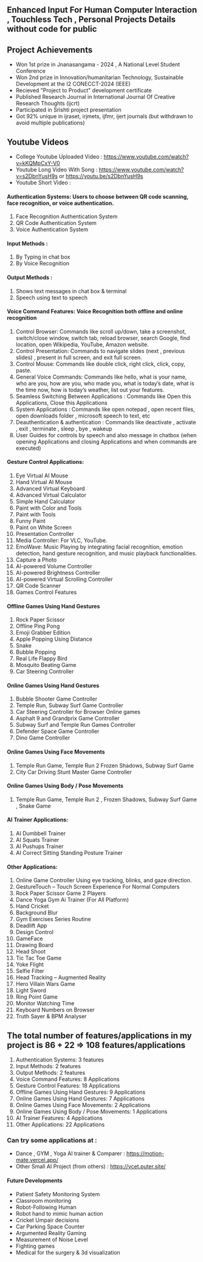 ## Enhanced Input For Human Computer Interaction , Touchless Tech , Personal Projects Details without code for public

## Project Achievements
- Won 1st prize in Jnanasangama - 2024 , A National Level Student Conference 
- Won 2nd prize in Innovation/humanitarian Technology, Sustainable Development at the I2 CONECCT-2024 (IEEE)
- Recieved "Project to Product" development certificate
- Published Research Journal in International Journal Of Creative Research Thoughts (ijcrt)
- Participated in Srishti project presentation
- Got 92% unique in ijraset, irjmets, ijfmr, ijert journals (but withdrawn to avoid multiple publications)

## Youtube Videos 
- College Youtube Uploaded Video : https://www.youtube.com/watch?v=kKQMpCxY-V0
- Youtube Long Video With Song : https://www.youtube.com/watch?v=s2DbnYusH9s  or https://youtu.be/s2DbnYusH9s 
- Youtube Short Video : 
  
#### Authentication Systems: Users to choose between QR code scanning, face recognition, or voice authentication.
1) Face Recognition Authentication System
2) QR Code Authentication System
3) Voice Authentication System

#### Input Methods : 
1) By Typing in chat box
2) By Voice Recognition 

#### Output Methods : 
1) Shows text messages in chat box & terminal
2) Speech using text to speech

#### Voice Command Features: Voice Recognition both offline and online recognition 
1) Control Browser: Commands like scroll up/down, take a screenshot, switch/close window, switch tab, reload browser, search Google, find location, open Wikipedia, YouTube, Amazon website.
2) Control Presentation: Commands to navigate slides (next , previous slides) , present in full screen, and exit full screen.
3) Control Mouse: Commands like double click, right click, click, copy, paste.
4) General Voice Commands: Commands like hello, what is your name, who are you, how are you, who made you, what is today’s date, what is the time now, how is today’s weather, list out your features.
5) Seamless Switching Between Applications : Commands like Open this Applications, Close this Applications 
6) System Applications : Commands like open notepad , open recent files, open downloads folder , microsoft speech to text, etc
7) Deauthentication & authentication : Commands like deactivate , activate , exit , terminate , sleep , bye , wakeup
8) User Guides for controls by speech and also message in chatbox (when opening Applications and closing Applications and when commands are executed)

#### Gesture Control Applications:
1) Eye Virtual AI Mouse
2) Hand Virtual AI Mouse
3) Advanced Virtual Keyboard
4) Advanced Virtual Calculator
5) Simple Hand Calculator
6) Paint with Color and Tools
7) Paint with Tools
8) Funny Paint
9) Paint on White Screen
10) Presentation Controller
11) Media Controller: For VLC, YouTube.
12) EmoWave: Music Playing by integrating facial recognition, emotion detection, hand gesture recognition, and music playback functionalities.
13) Capture a Photo
14) AI-powered Volume Controller
15) AI-powered Brightness Controller
16) AI-powered Virtual Scrolling Controller
17) QR Code Scanner
18) Games Control Features

#### Offline Games Using Hand Gestures
1) Rock Paper Scissor 
2) Offline Ping Pong 
3) Emoji Grabber Edition 
4) Apple Popping Using Distance 
5) Snake 
6) Bubble Popping 
7) Real Life Flappy Bird 
8) Mosquito Beating Game
9) Car Steering Controller


#### Online Games Using Hand Gestures
1) Bubble Shooter Game Controller
2) Temple Run, Subway Surf Game Controller
3) Car Steering Controller for Browser Online games
4) Asphalt 9 and Grandprix Game Controller
5) Subway Surf and Temple Run Games Controller
6) Defender Space Game Controller
7) Dino Game Controller

#### Online Games Using Face Movements
1) Temple Run Game, Temple Run 2 Frozen Shadows, Subway Surf Game 
2) City Car Driving Stunt Master Game Controller

#### Online Games Using Body / Pose Movements
1) Temple Run Game, Temple Run 2 , Frozen Shadows, Subway Surf Game , Snake Game 

#### AI Trainer Applications:
1) AI Dumbbell Trainer
2) AI Squats Trainer
3) AI Pushups Trainer
4) AI Correct Sitting Standing Posture Trainer

#### Other Applications:
1) Online Game Controller Using eye tracking, blinks, and gaze direction.
2) GestureTouch – Touch Screen Experience For Normal Computers
3) Rock Paper Scissor Game 2 Players
4) Dance Yoga Gym Ai Trainer (For All Platform)
5) Hand Cricket
6) Background Blur
7) Gym Exercises Series Routine
8) Deadlift App
9) Design Control 
10) GameFace
11) Drawing Board 
12) Head Shoot
13) Tic Tac Toe Game
14) Yoke Flight 
15) Selfie Filter
16) Head Tracking – Augmented Reality
17) Hero Villain Wars Game
18) Light Sword
19) Ring Point Game
20) Monitor Watching Time
21) Keyboard Numbers on Browser
22) Truth Sayer & BPM Analyser 
    
## The total number of features/applications in my project is 86 + 22 => 108 features/applications
1) Authentication Systems: 3 features
2) Input Methods: 2 features
3) Output Methods: 2 features
4) Voice Command Features: 8 Applications
5) Gesture Control Features: 18 Applications
6) Offline Games Using Hand Gestures: 9 Applications
7) Online Games Using Hand Gestures: 7 Applications
8) Online Games Using Face Movements: 2 Applications
9) Online Games Using Body / Pose Movements: 1 Applications
10) AI Trainer Features: 4 Applications
11) Other Applications: 22 Applications

### Can try some applications at : 
- Dance , GYM , Yoga AI trainer & Comparer : https://motion-mate.vercel.app/
- Other Small AI Project (from others) : https://vcet.puter.site/

#### Future Developments 
- Patient Safety Monitoring System
- Classroom monitoring
- Robot-Following Human
- Robot hand to mimic human action
- Cricket Umpair decisions 
- Car Parking Space Counter
- Argumented Reality Gaming 
- Measurement of Noise Level
- Fighting games
- Medical for the surgery & 3d visualization
